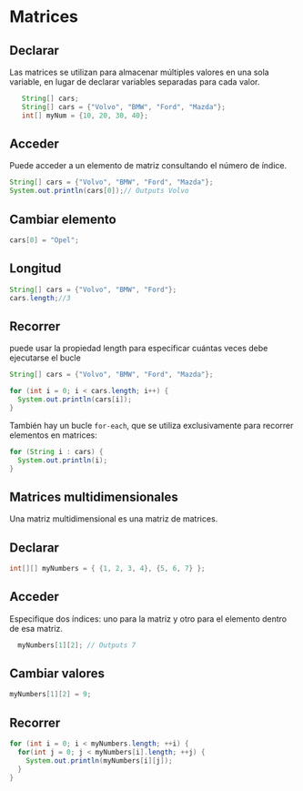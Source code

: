 # Matrices

## Declarar
Las matrices se utilizan para almacenar múltiples valores en una sola variable, en lugar de declarar variables separadas para cada valor.
  
```java
   String[] cars;
   String[] cars = {"Volvo", "BMW", "Ford", "Mazda"};
   int[] myNum = {10, 20, 30, 40};
```

## Acceder 
Puede acceder a un elemento de matriz consultando el número de índice.

```java
String[] cars = {"Volvo", "BMW", "Ford", "Mazda"};
System.out.println(cars[0]);// Outputs Volvo
```

## Cambiar elemento
```java
cars[0] = "Opel";
```

## Longitud
```java
String[] cars = {"Volvo", "BMW", "Ford"};
cars.length;//3
```

## Recorrer
puede usar la propiedad length para especificar cuántas veces debe ejecutarse el bucle

```java
String[] cars = {"Volvo", "BMW", "Ford", "Mazda"};

for (int i = 0; i < cars.length; i++) {
  System.out.println(cars[i]);
}
```

También hay un bucle `for-each`, que se utiliza exclusivamente para recorrer elementos en matrices:
```java
for (String i : cars) {
  System.out.println(i);
}
```

## Matrices multidimensionales
Una matriz multidimensional es una matriz de matrices.
## Declarar
```java  
int[][] myNumbers = { {1, 2, 3, 4}, {5, 6, 7} };
```
## Acceder
Especifique dos índices: uno para la matriz y otro para el elemento dentro de esa matriz.

```java
  myNumbers[1][2]; // Outputs 7
```

## Cambiar valores
```java
myNumbers[1][2] = 9;
```

## Recorrer
```java
for (int i = 0; i < myNumbers.length; ++i) {
  for(int j = 0; j < myNumbers[i].length; ++j) {
    System.out.println(myNumbers[i][j]);
  }
}
```